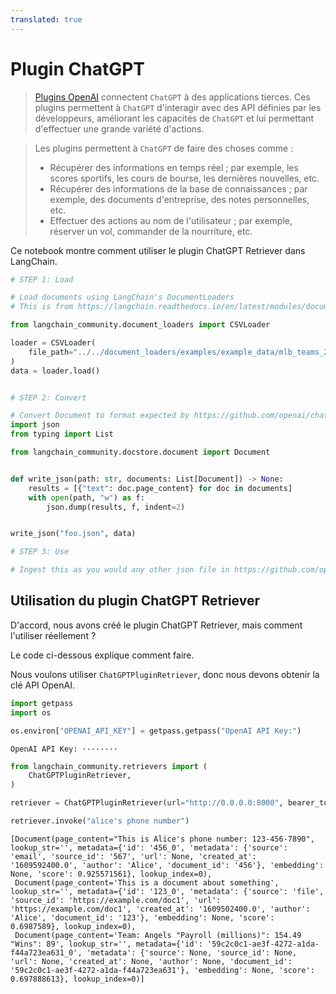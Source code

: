 ```yaml
---
translated: true
---
```


# Plugin ChatGPT

>[Plugins OpenAI](https://platform.openai.com/docs/plugins/introduction) connectent `ChatGPT` à des applications tierces. Ces plugins permettent à `ChatGPT` d'interagir avec des API définies par les développeurs, améliorant les capacités de `ChatGPT` et lui permettant d'effectuer une grande variété d'actions.

>Les plugins permettent à `ChatGPT` de faire des choses comme :
>- Récupérer des informations en temps réel ; par exemple, les scores sportifs, les cours de bourse, les dernières nouvelles, etc.
>- Récupérer des informations de la base de connaissances ; par exemple, des documents d'entreprise, des notes personnelles, etc.
>- Effectuer des actions au nom de l'utilisateur ; par exemple, réserver un vol, commander de la nourriture, etc.

Ce notebook montre comment utiliser le plugin ChatGPT Retriever dans LangChain.

```python
# STEP 1: Load

# Load documents using LangChain's DocumentLoaders
# This is from https://langchain.readthedocs.io/en/latest/modules/document_loaders/examples/csv.html

from langchain_community.document_loaders import CSVLoader

loader = CSVLoader(
    file_path="../../document_loaders/examples/example_data/mlb_teams_2012.csv"
)
data = loader.load()


# STEP 2: Convert

# Convert Document to format expected by https://github.com/openai/chatgpt-retrieval-plugin
import json
from typing import List

from langchain_community.docstore.document import Document


def write_json(path: str, documents: List[Document]) -> None:
    results = [{"text": doc.page_content} for doc in documents]
    with open(path, "w") as f:
        json.dump(results, f, indent=2)


write_json("foo.json", data)

# STEP 3: Use

# Ingest this as you would any other json file in https://github.com/openai/chatgpt-retrieval-plugin/tree/main/scripts/process_json
```

## Utilisation du plugin ChatGPT Retriever

D'accord, nous avons créé le plugin ChatGPT Retriever, mais comment l'utiliser réellement ?

Le code ci-dessous explique comment faire.

Nous voulons utiliser `ChatGPTPluginRetriever`, donc nous devons obtenir la clé API OpenAI.

```python
import getpass
import os

os.environ["OPENAI_API_KEY"] = getpass.getpass("OpenAI API Key:")
```

```output
OpenAI API Key: ········
```

```python
from langchain_community.retrievers import (
    ChatGPTPluginRetriever,
)
```

```python
retriever = ChatGPTPluginRetriever(url="http://0.0.0.0:8000", bearer_token="foo")
```

```python
retriever.invoke("alice's phone number")
```

```output
[Document(page_content="This is Alice's phone number: 123-456-7890", lookup_str='', metadata={'id': '456_0', 'metadata': {'source': 'email', 'source_id': '567', 'url': None, 'created_at': '1609592400.0', 'author': 'Alice', 'document_id': '456'}, 'embedding': None, 'score': 0.925571561}, lookup_index=0),
 Document(page_content='This is a document about something', lookup_str='', metadata={'id': '123_0', 'metadata': {'source': 'file', 'source_id': 'https://example.com/doc1', 'url': 'https://example.com/doc1', 'created_at': '1609502400.0', 'author': 'Alice', 'document_id': '123'}, 'embedding': None, 'score': 0.6987589}, lookup_index=0),
 Document(page_content='Team: Angels "Payroll (millions)": 154.49 "Wins": 89', lookup_str='', metadata={'id': '59c2c0c1-ae3f-4272-a1da-f44a723ea631_0', 'metadata': {'source': None, 'source_id': None, 'url': None, 'created_at': None, 'author': None, 'document_id': '59c2c0c1-ae3f-4272-a1da-f44a723ea631'}, 'embedding': None, 'score': 0.697888613}, lookup_index=0)]
```
